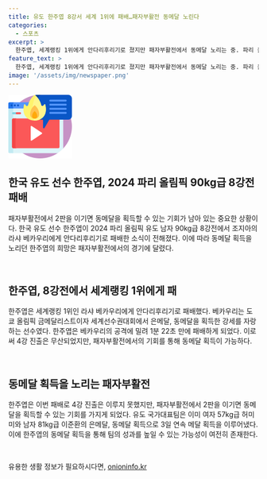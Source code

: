 ```yaml
---
title: 유도 한주엽 8강서 세계 1위에 패배…패자부활전 동메달 노린다
categories:
  - 스포츠
excerpt: >
  한주엽, 세계랭킹 1위에게 안다리후리기로 졌지만 패자부활전에서 동메달 노리는 중. 파리 올림픽 유도 대회 8강전에서 베카우리에게 패배했지만 동메달 기회는 여전. 한국 유도팀은 3일 연속 메달 획득 노림. 한주엽의 올림픽 데뷔전은 치열했지만 베카우리에게 패배. 하지만 동메달을 노리는 패자부활전으로 아직 희망이 남아있다. 3일 연속 유도팀 메달 획득이 기대된다.
feature_text: >
  한주엽, 세계랭킹 1위에게 안다리후리기로 졌지만 패자부활전에서 동메달 노리는 중. 파리 올림픽 유도 대회 8강전에서 베카우리에게 패배했지만 동메달 기회는 여전. 한국 유도팀은 3일 연속 메달 획득 노림. 한주엽의 올림픽 데뷔전은 치열했지만 베카우리에게 패배. 하지만 동메달을 노리는 패자부활전으로 아직 희망이 남아있다. 3일 연속 유도팀 메달 획득이 기대된다.
image: '/assets/img/newspaper.png'
---
```


<p><img src="/assets/img/news.png" alt="rentncar 속보" /></p>

<h2 data-ke-size="size26">한국 유도 선수 한주엽, 2024 파리 올림픽 90kg급 8강전 패배</h2>

<p>패자부활전에서 2판을 이기면 동메달을 획득할 수 있는 기회가 남아 있는 중요한 상황이다. 한국 유도 선수 한주엽이 2024 파리 올림픽 유도 남자 90kg급 8강전에서 조지아의 라샤 베카우리에게 안다리후리기로 패배한 소식이 전해졌다. 이에 따라 동메달 획득을 노리던 한주엽의 희망은 패자부활전에서의 경기에 달렸다.</p>

<p data-ke-size="size16">&nbsp;</p>

<h2 data-ke-size="size26">한주엽, 8강전에서 세계랭킹 1위에게 패</h2>

<p>한주엽은 세계랭킹 1위인 라샤 베카우리에게 안다리후리기로 패배했다. 베카우리는 도쿄 올림픽 금메달리스트이자 세계선수권대회에서 은메달, 동메달을 획득한 강세를 자랑하는 선수였다. 한주엽은 베카우리의 공격에 밀려 1분 22초 만에 패배하게 되었다. 이로써 4강 진출은 무산되었지만, 패자부활전에서의 기회를 통해 동메달 획득이 가능하다.</p>

<p data-ke-size="size16">&nbsp;</p>

<h2 data-ke-size="size26">동메달 획득을 노리는 패자부활전</h2>

<p>한주엽은 이번 패배로 4강 진출은 이루지 못했지만, 패자부활전에서 2판을 이기면 동메달을 획득할 수 있는 기회를 가지게 되었다. 유도 국가대표팀은 이미 여자 57kg급 허미미와 남자 81kg급 이준환의 은메달, 동메달 획득으로 3일 연속 메달 획득을 이루어냈다. 이에 한주엽의 동메달 획득을 통해 팀의 성과를 높일 수 있는 가능성이 여전히 존재한다.</p>

<p data-ke-size="size16">&nbsp;</p>
유용한 생활 정보가 필요하시다면, <a href="https://onioninfo.kr" rel="dofollow">onioninfo.kr</a>


